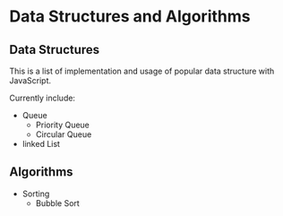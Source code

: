 # Data Structures and Algorithms

## Data Structures
This is a list of implementation and usage of popular data structure with JavaScript.

Currently include:

+ Queue
  + Priority Queue
  + Circular Queue
+ linked List

## Algorithms
+ Sorting
  + Bubble Sort